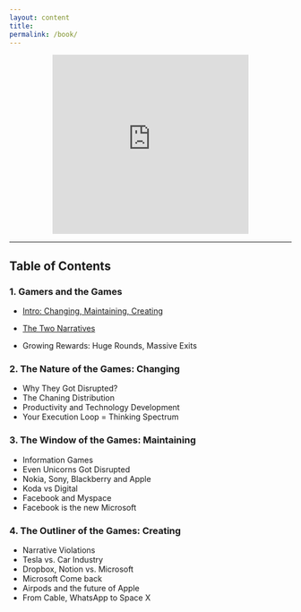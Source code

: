 ```yaml
---
layout: content
title: 
permalink: /book/
---
```



<center><iframe width="350" height="320" src="https://gamestheory.substack.com/embed" frameborder="0" scrolling="no"></iframe></center>


---

## Table of Contents

### 1. Gamers and the Games

- [Intro: Changing, Maintaining, Creating](https://allenleein.github.io/brains/2019/06/the-games)

- [The Two Narratives](https://allenleein.github.io/brains/2018/11/the-two-narratives)

- Growing Rewards: Huge Rounds, Massive Exits

### 2. The Nature of the Games: Changing

- Why They Got Disrupted?
- The Chaning Distribution
- Productivity and Technology Development
- Your Execution Loop = Thinking Spectrum


### 3. The Window of the Games: Maintaining 

- Information Games
- Even Unicorns Got Disrupted
- Nokia, Sony, Blackberry and Apple
- Koda vs Digital
- Facebook and Myspace
- Facebook is the new Microsoft


### 4. The Outliner of the Games: Creating

- Narrative Violations
- Tesla vs. Car Industry
- Dropbox, Notion vs. Microsoft
- Microsoft Come back
- Airpods and the future of Apple
- From Cable, WhatsApp to Space X


